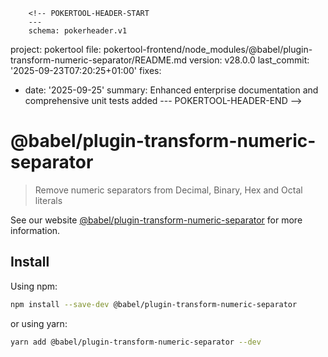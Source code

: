         <!-- POKERTOOL-HEADER-START
        ---
        schema: pokerheader.v1
project: pokertool
file: pokertool-frontend/node_modules/@babel/plugin-transform-numeric-separator/README.md
version: v28.0.0
last_commit: '2025-09-23T07:20:25+01:00'
fixes:
- date: '2025-09-25'
  summary: Enhanced enterprise documentation and comprehensive unit tests added
        ---
        POKERTOOL-HEADER-END -->
# @babel/plugin-transform-numeric-separator

> Remove numeric separators from Decimal, Binary, Hex and Octal literals

See our website [@babel/plugin-transform-numeric-separator](https://babeljs.io/docs/babel-plugin-transform-numeric-separator) for more information.

## Install

Using npm:

```sh
npm install --save-dev @babel/plugin-transform-numeric-separator
```

or using yarn:

```sh
yarn add @babel/plugin-transform-numeric-separator --dev
```
